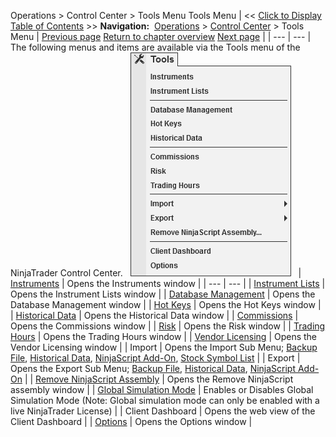 ﻿
Operations \> Control Center \> Tools Menu
Tools Menu
| \<\< [Click to Display Table of Contents](tools_menu.md) \>\> **Navigation:**     [Operations](operations-1.md) \> [Control Center](control_center-1.md) \> Tools Menu | [Previous page](new_menu-1.md) [Return to chapter overview](control_center-1.md) [Next page](workspaces_menu-1.md) |
| --- | --- |
The following menus and items are available via the Tools menu of the NinjaTrader Control Center.
 
![ControlCenter_ToolsMenu](controlcenter_toolsmenu.png)
 
| [Instruments](instruments-1.md) | Opens the Instruments window |
| --- | --- |
| [Instrument Lists](instrument_lists-1.md) | Opens the Instrument Lists window |
| [Database Management](database-1.md) | Opens the Database Management window |
| [Hot Keys](hot_key_manager-1.md) | Opens the Hot Keys window |
| [Historical Data](historical_data_manager-1.md) | Opens the Historical Data window |
| [Commissions](understanding_commissions-1.md) | Opens the Commissions window |
| [Risk](understanding_risks-1.md) | Opens the Risk window |
| [Trading Hours](trading_hours-1.md) | Opens the Trading Hours window |
| [Vendor Licensing](licensing_user_authentication-1.md) | Opens the Vendor Licensing window |
| Import | Opens the Import Sub Menu; [Backup File](restoring_a_backup_archive-1.md), [Historical Data](importing-1.md), [NinjaScript Add\-On](import-1.md), [Stock Symbol List](importing_a_list_of_stock_symb-1.md) |
| Export | Opens the Export Sub Menu; [Backup File](creating_a_backup_archive-1.md), [Historical Data](exporting-1.md), [NinjaScript Add\-On](export-1.md) |
| [Remove NinjaScript Assembly](remove-ninjascript-assembly-1.md) | Opens the Remove NinjaScript assembly window |
| [Global Simulation Mode](global_simulation_mode-1.md) | Enables or Disables Global Simulation Mode (Note: Global simulation mode can only be enabled with a live NinjaTrader License) |
| Client Dashboard | Opens the web view of the Client Dashboard |
| [Options](options-1.md) | Opens the Options window |
